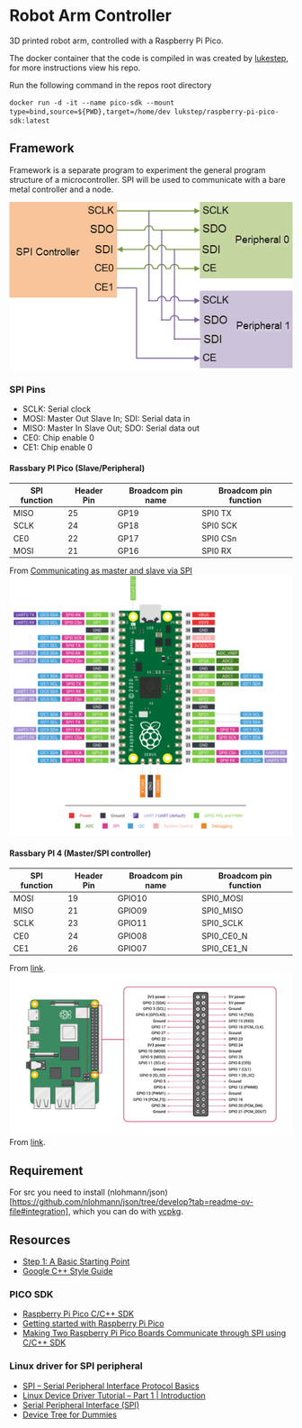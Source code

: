 # Robot Arm Controller
3D printed robot arm, controlled with a Raspberry Pi Pico.

The docker container that the code is compiled in was created by [lukestep](https://hub.docker.com/r/lukstep/raspberry-pi-pico-sdk), for more instructions view his repo.

Run the following command in the repos root directory
```
docker run -d -it --name pico-sdk --mount type=bind,source=${PWD},target=/home/dev lukstep/raspberry-pi-pico-sdk:latest
```

## Framework 
Framework is a separate program to experiment the general program structure of a microcontroller.
SPI will be used to communicate with a bare metal controller and a node.

![Alt text](documentation/images/spi_diagram2.png "Multiple SPI")

### SPI Pins
- SCLK: Serial clock
- MOSI: Master Out Slave In; SDI: Serial data in
- MISO: Master In Slave Out; SDO: Serial data out
- CE0: Chip enable 0
- CE1: Chip enable 0

#### Rassbary PI Pico (Slave/Peripheral)
| SPI function | Header Pin | Broadcom pin name | Broadcom pin function |
| ------------ | ---------- | ----------------- | --------------------- |
| MISO         | 25         | GP19              | SPI0 TX               |
| SCLK         | 24         | GP18              | SPI0 SCK              |
| CE0          | 22         | GP17              | SPI0 CSn              |
| MOSI         | 21         | GP16              | SPI0 RX               |
From [Communicating as master and slave via SPI](https://datasheets.raspberrypi.com/pico/raspberry-pi-pico-c-sdk.pdf)
![Alt text](documentation/images/raspberry_pi_Pico-R3-Pinout-narrow.png "PICO Pinout Diagram")


#### Rassbary PI 4 (Master/SPI controller)
| SPI function | Header Pin | Broadcom pin name | Broadcom pin function |
| ------------ | ---------- | ----------------- | --------------------- |
| MOSI         | 19         | GPIO10            | SPI0_MOSI             |
| MISO         | 21         | GPIO09            | SPI0_MISO             |
| SCLK         | 23         | GPIO11            | SPI0_SCLK             |
| CE0          | 24         | GPIO08            | SPI0_CE0_N            |
| CE1          | 26         | GPIO07            | SPI0_CE1_N            |
From [link](https://www.raspberrypi.com/documentation/computers/raspberry-pi.html#serial-peripheral-interface-spi).
![Alt text](documentation/images/GPIO-Pinout-Diagram.png "PI 4 GPIO Pinout Diagram")
From [link](https://www.raspberrypi.com/documentation/computers/raspberry-pi.html).

## Requirement
For src you need to install (nlohmann/json)[https://github.com/nlohmann/json/tree/develop?tab=readme-ov-file#integration], which you can do with [vcpkg](https://github.com/Microsoft/vcpkg/?tab=readme-ov-file#quick-start-unix).

## Resources
- [Step 1: A Basic Starting Point](https://cmake.org/cmake/help/latest/guide/tutorial/A%20Basic%20Starting%20Point.html)
- [Google C++ Style Guide](https://google.github.io/styleguide/cppguide.html)

### PICO SDK
- [Raspberry Pi Pico C/C++ SDK](https://datasheets.raspberrypi.com/pico/raspberry-pi-pico-c-sdk.pdf)
- [Getting started with Raspberry Pi Pico](https://datasheets.raspberrypi.com/pico/getting-started-with-pico.pdf)
- [Making Two Raspberry Pi Pico Boards Communicate through SPI using C/C++ SDK](https://www.circuitstate.com/tutorials/making-two-raspberry-pi-pico-boards-communicate-through-spi-using-c-cpp-sdk/)

### Linux driver for SPI peripheral
- [SPI – Serial Peripheral Interface Protocol Basics](https://embetronicx.com/tutorials/tech_devices/spi-serial-peripheral-interface-protocol-basics/)
- [Linux Device Driver Tutorial – Part 1 | Introduction](https://embetronicx.com/tutorials/linux/device-drivers/linux-device-driver-part-1-introduction/)
- [Serial Peripheral Interface (SPI)](https://www.kernel.org/doc/html/v4.13/driver-api/spi.html)
- [Device Tree for Dummies](https://elinux.org/images/f/f9/Petazzoni-device-tree-dummies_0.pdf)

